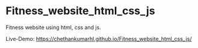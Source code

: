 # Fitness_website_html_css_js
Fitness website using html, css and js.

Live-Demo: https://chethankumarhl.github.io/Fitness_website_html_css_js/
